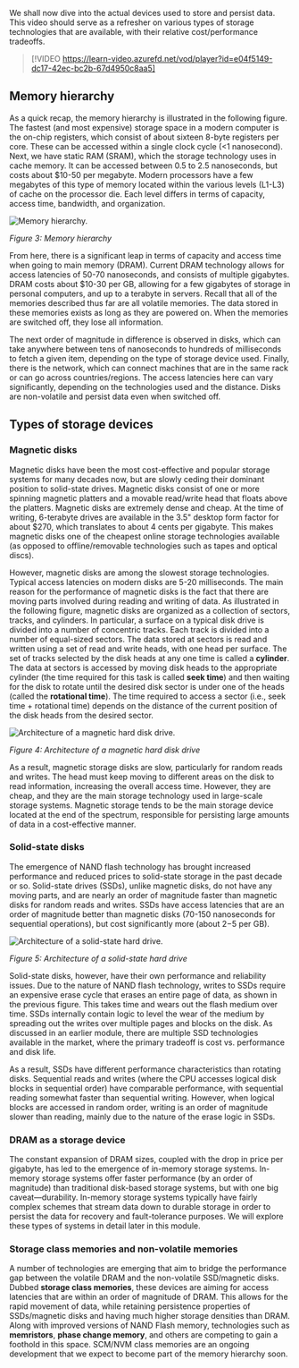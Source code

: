 We shall now dive into the actual devices used to store and persist data. This video should serve as a refresher on various types of storage technologies that are available, with their relative cost/performance tradeoffs. 
<br>

> [!VIDEO https://learn-video.azurefd.net/vod/player?id=e04f5149-dc17-42ec-bc2b-67d4950c8aa5]

## Memory hierarchy

As a quick recap, the memory hierarchy is illustrated in the following figure. The fastest (and most expensive) storage space in a modern computer is the on-chip registers, which consist of about sixteen 8-byte registers per core. These can be accessed within a single clock cycle (<1 nanosecond). Next, we have static RAM (SRAM), which the storage technology uses in cache memory. It can be accessed between 0.5 to 2.5 nanoseconds, but costs about $10-50 per megabyte. Modern processors have a few megabytes of this type of memory located within the various levels (L1-L3) of cache on the processor die. Each level differs in terms of capacity, access time, bandwidth, and organization.

![Memory hierarchy.](../media/memory-triangle.png)

_Figure 3: Memory hierarchy_

From here, there is a significant leap in terms of capacity and access time when going to main memory (DRAM). Current DRAM technology allows for access latencies of 50-70 nanoseconds, and consists of multiple gigabytes. DRAM costs about $10-30 per GB, allowing for a few gigabytes of storage in personal computers, and up to a terabyte in servers. Recall that all of the memories described thus far are all volatile memories. The data stored in these memories exists as long as they are powered on. When the memories are switched off, they lose all information.

The next order of magnitude in difference is observed in disks, which can take anywhere between tens of nanoseconds to hundreds of milliseconds to fetch a given item, depending on the type of storage device used. Finally, there is the network, which can connect machines that are in the same rack or can go across countries/regions. The access latencies here can vary significantly, depending on the technologies used and the distance. Disks are non-volatile and persist data even when switched off.

## Types of storage devices

### Magnetic disks

Magnetic disks have been the most cost-effective and popular storage systems for many decades now, but are slowly ceding their dominant position to solid-state drives. Magnetic disks consist of one or more spinning magnetic platters and a movable read/write head that floats above the platters. Magnetic disks are extremely dense and cheap. At the time of writing, 6-terabyte drives are available in the 3.5" desktop form factor for about $270, which translates to about 4 cents per gigabyte. This makes magnetic disks one of the cheapest online storage technologies available (as opposed to offline/removable technologies such as tapes and optical discs).

However, magnetic disks are among the slowest storage technologies. Typical access latencies on modern disks are 5-20 milliseconds. The main reason for the performance of magnetic disks is the fact that there are moving parts involved during reading and writing of data. As illustrated in the following figure, magnetic disks are organized as a collection of sectors, tracks, and cylinders. In particular, a surface on a typical disk drive is divided into a number of concentric tracks. Each track is divided into a number of equal-sized sectors. The data stored at sectors is read and written using a set of read and write heads, with one head per surface. The set of tracks selected by the disk heads at any one time is called a **cylinder**. The data at sectors is accessed by moving disk heads to the appropriate cylinder (the time required for this task is called **seek time**) and then waiting for the disk to rotate until the desired disk sector is under one of the heads (called the **rotational time**). The time required to access a sector (i.e., seek time + rotational time) depends on the distance of the current position of the disk heads from the desired sector.

![Architecture of a magnetic hard disk drive.](../media/disk-architecture.png)

_Figure 4: Architecture of a magnetic hard disk drive_

As a result, magnetic storage disks are slow, particularly for random reads and writes. The head must keep moving to different areas on the disk to read information, increasing the overall access time. However, they are cheap, and they are the main storage technology used in large-scale storage systems. Magnetic storage tends to be the main storage device located at the end of the spectrum, responsible for persisting large amounts of data in a cost-effective manner.

### Solid-state disks

The emergence of NAND flash technology has brought increased performance and reduced prices to solid-state storage in the past decade or so. Solid-state drives (SSDs), unlike magnetic disks, do not have any moving parts, and are nearly an order of magnitude faster than magnetic disks for random reads and writes. SSDs have access latencies that are an order of magnitude better than magnetic disks (70-150 nanoseconds for sequential operations), but cost significantly more (about $2-$5 per GB). 

![Architecture of a solid-state hard drive.](../media/ssd.png)

_Figure 5: Architecture of a solid-state hard drive_

Solid-state disks, however, have their own performance and reliability issues. Due to the nature of NAND flash technology, writes to SSDs require an expensive erase cycle that erases an entire page of data, as shown in the previous figure. This takes time and wears out the flash medium over time. SSDs internally contain logic to level the wear of the medium by spreading out the writes over multiple pages and blocks on the disk. As discussed in an earlier module, there are multiple SSD technologies available in the market, where the primary tradeoff is cost vs. performance and disk life. 

As a result, SSDs have different performance characteristics than rotating disks. Sequential reads and writes (where the CPU accesses logical disk blocks in sequential order) have comparable performance, with sequential reading somewhat faster than sequential writing. However, when logical blocks are accessed in random order, writing is an order of magnitude slower than reading, mainly due to the nature of the erase logic in SSDs.

### DRAM as a storage device

The constant expansion of DRAM sizes, coupled with the drop in price per gigabyte, has led to the emergence of in-memory storage systems. In-memory storage systems offer faster performance (by an order of magnitude) than traditional disk-based storage systems, but with one big caveat—durability. In-memory storage systems typically have fairly complex schemes that stream data down to durable storage in order to persist the data for recovery and fault-tolerance purposes. We will explore these types of systems in detail later in this module. 

### Storage class memories and non-volatile memories

A number of technologies are emerging that aim to bridge the performance gap between the volatile DRAM and the non-volatile SSD/magnetic disks. Dubbed **storage class memories**, these devices are aiming for access latencies that are within an order of magnitude of DRAM. This allows for the rapid movement of data, while retaining persistence properties of SSDs/magnetic disks and having much higher storage densities than DRAM. Along with improved versions of NAND Flash memory, technologies such as **memristors**, **phase change memory**, and others are competing to gain a foothold in this space. SCM/NVM class memories are an ongoing development that we expect to become part of the memory hierarchy soon.
